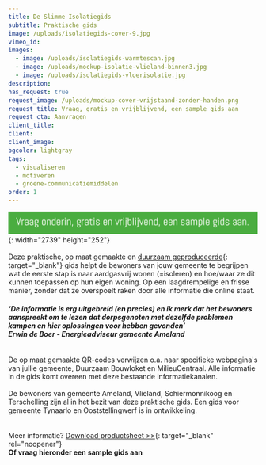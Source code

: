 ```yaml
---
title: De Slimme Isolatiegids
subtitle: Praktische gids
image: /uploads/isolatiegids-cover-9.jpg
vimeo_id:
images:
  - image: /uploads/isolatiegids-warmtescan.jpg
  - image: /uploads/mockup-isolatie-vlieland-binnen3.jpg
  - image: /uploads/isolatiegids-vloerisolatie.jpg
description:
has_request: true
request_image: /uploads/mockup-cover-vrijstaand-zonder-handen.png
request_title: Vraag, gratis en vrijblijvend, een sample gids aan
request_cta: Aanvragen
client_title:
client:
client_image:
bgcolor: lightgray
tags:
  - visualiseren
  - motiveren
  - groene-communicatiemiddelen
order: 1
---
```

![](/uploads/tekst-over-groene-vlak-1.jpg){: width="2739" height="252"}<br><br>Deze praktische, op maat gemaakte en&nbsp;[duurzaam geproduceerde](https://frisseplannen.nl/blogs/certificeringen/){: target="_blank"}&nbsp;gids helpt de bewoners van jouw gemeente te begrijpen wat de eerste stap is naar aardgasvrij wonen (=isoleren) en hoe/waar ze dit kunnen toepassen op hun eigen woning. Op een laagdrempelige en frisse manier, zonder dat ze overspoelt raken door alle informatie die online staat.

#### *‘De informatie is erg uitgebreid (en precies) en ik merk dat het bewoners aanspreekt om te lezen dat dorpsgenoten met dezelfde problemen kampen en hier oplossingen voor hebben gevonden’<br>Erwin de Boer - Energieadviseur gemeente Ameland*

<br>De op maat gemaakte QR-codes verwijzen o.a. naar specifieke webpagina's van jullie gemeente, Duurzaam Bouwloket en MilieuCentraal. Alle informatie in de gids komt overeen met deze bestaande informatiekanalen.<br>​​​​​​<br>De bewoners van gemeente Ameland, Vlieland, Schiermonnikoog en Terschelling zijn al in het bezit van deze praktische gids. Een gids voor gemeente Tynaarlo en Ooststellingwerf is in ontwikkeling.<br><br><br>Meer informatie?&nbsp;[Download productsheet &gt;&gt;](https://bit.ly/productsheetDSI){: target="_blank" rel="noopener"}<br>**Of vraag hieronder een sample gids aan**